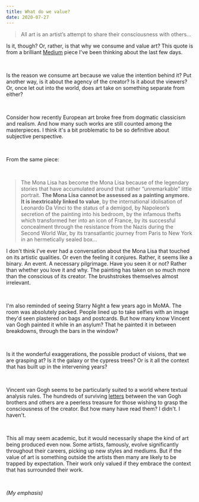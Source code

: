 ```yaml
---
title: What do we value?
date: 2020-07-27
---
```


<blockquote>All art is an artist’s attempt to share their consciousness with others...</blockquote><p>Is it, though? Or, rather, is that why we consume and value art? This quote is from a brilliant <a href="https://medium.com/mutualart/the-trouble-with-ken-griffins-basquiat-5f82477ca303">Medium</a> piece I've been thinking about the last few days.</p><br><p>Is the reason we consume art because we value the intention behind it? Put another way, is it about the agency of the creator? Is it about the viewers? Or, once let out into the world, does art take on something separate from either?</p><br><p>Consider how recently European art broke free from dogmatic classicism and realism. And how many such works are still counted among the masterpieces. I think it's a bit problematic to be so definitive about subjective perspective.</p><br><p>From the same piece:</p><br><blockquote>The Mona Lisa has become the Mona Lisa because of the legendary stories that have accumulated around that rather “unremarkable” little portrait. <strong>The Mona Lisa cannot be assessed as a painting anymore. It is inextricably linked to value</strong>, by the international idolisation of Leonardo Da Vinci to the status of a demigod, by Napoleon’s secretion of the painting into his bedroom, by the infamous thefts which transformed her into an icon of France, by its successful concealment through the resistance from the Nazis during the Second World War, by its transatlantic journey from Paris to New York in an hermetically sealed box...</blockquote><p>I don't think I've ever had a conversation about the Mona Lisa that touched on its artistic qualities. Or even the feeling it conjures. Rather, it seems like a binary. An event. A necessary pilgrimage. Have you seen it or not? Rather than whether you love it and why. The painting has taken on so much more than the conscious of its creator. The brushstrokes themselves almost irrelevant. </p><br><p>I'm also reminded of seeing Starry Night a few years ago in MoMA. The room was absolutely packed. People lined up to take selfies with an image they'd seen plastered on bags and postcards. But how many know Vincent van Gogh painted it while in an asylum? That he painted it in between breakdowns, through the bars in the window?</p><br><p>Is it the wonderful exaggerations, the possible product of visions, that we are grasping at? Is it the galaxy or the cypress trees? Or is it all the context that has built up in the intervening years?</p><br><p>Vincent van Gogh seems to be particularly suited to a world where textual analysis rules. The hundreds of surviving <a href="https://joshnicholas.com/diving-into-van-goghs-letters/">letters</a> between the van Gogh brothers and others are a peerless treasure for those wishing to grasp the consciousness of the creator. But how many have read them? I didn't. I haven't.</p><br><p>This all may seem academic, but it would necessarily shape the kind of art being produced even now. Some artists, famously, evolve significantly throughout their careers, picking up new styles and mediums. But if the value of art is something outside the artists then many are likely to be trapped by expectation. Their work only valued if they embrace the context that has surrounded their work.</p><br><p><em>(My emphasis)</em></p><br>